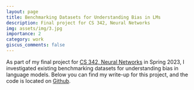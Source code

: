 ```yaml
---
layout: page
title: Benchmarking Datasets for Understanding Bias in LMs
description: Final project for CS 342, Neural Networks
img: assets/img/3.jpg
importance: 2
category: work
giscus_comments: false
---
```



As part of my final project for [CS 342, Neural Networks](https://www.cs.utexas.edu/courses/342-neural-networks) in Spring 2023, I investigated existing benchmarking datasets for understanding bias in language models. Below you can find my write-up for this project, and the code is located on [Github](https://github.com/jennm/intersectionaly-in-occupation-cs378-nlp).

<object data="../../assets/pdf/bdfubilm.pdf" width="100%" height="1000" type="application/pdf" />


